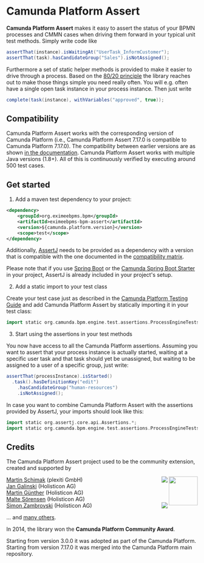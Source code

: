# Camunda Platform Assert

**Camunda Platform Assert** makes it easy to assert the status of your BPMN processes and CMMN cases when driving them forward in your typical unit test methods. Simply write code like

```groovy
assertThat(instance).isWaitingAt("UserTask_InformCustomer");
assertThat(task).hasCandidateGroup("Sales").isNotAssigned();
```

Furthermore a set of static helper methods is provided to make it easier to drive through a process. Based on the [80/20 principle](https://en.wikipedia.org/wiki/Pareto_principle) the library reaches out to make those things simple you need really often. You will e.g. often have a single open task instance in your process instance. Then just write
 
```groovy
complete(task(instance), withVariables("approved", true));
```

## Compatibility

Camunda Platform Assert works with the corresponding version of Camunda Platform (i.e., Camunda Platform Assert 7.17.0 is compatible to Camunda Platform 7.17.0). The compatibility between earlier versions are as shown [in the documentation](https://docs.camunda.org/manual/latest/user-guide/testing/#assertions-version-compatibility).
Camunda Platform Assert works with multiple Java versions (1.8+). All of this is continuously verified by executing around 500 test cases. 

## Get started

1. Add a maven test dependency to your project:

```xml  
<dependency>
    <groupId>org.eximeebpms.bpm</groupId>
    <artifactId>eximeebpms-bpm-assert</artifactId>
    <version>${camunda.platform.version}</version>
    <scope>test</scope>
</dependency>
```

Additionally, [AssertJ](https://assertj.github.io/doc/) needs to be provided as a dependency with a version that is compatible with the one documented in the [compatibility matrix](https://docs.camunda.org/manual/latest/user-guide/testing/#assertions-version-compatibility).

Please note that if you use [Spring Boot](https://spring.io/projects/spring-boot) or the [Camunda Spring Boot Starter](https://docs.camunda.org/manual/latest/user-guide/spring-boot-integration/) in your project, AssertJ is already included in your project's setup.

2. Add a static import to your test class

Create your test case just as described in the [Camunda Platform Testing Guide](https://docs.camunda.org/manual/latest/user-guide/testing/) and add Camunda Platform Assert by statically importing it in your test class:

```groovy  
import static org.camunda.bpm.engine.test.assertions.ProcessEngineTests.*;
```

3. Start using the assertions in your test methods

You now have access to all the Camunda Platform assertions. Assuming you want to assert that your process instance is actually started, waiting at a specific user task and that task should yet be unassigned, but waiting to be assigned to a user of a specific group, just write:

```groovy
assertThat(processInstance).isStarted()
  .task().hasDefinitionKey("edit")
    .hasCandidateGroup("human-resources")
    .isNotAssigned();
```

In case you want to combine Camunda Platform Assert with the assertions provided by AssertJ, your imports should look like this:
```groovy  
import static org.assertj.core.api.Assertions.*;
import static org.camunda.bpm.engine.test.assertions.ProcessEngineTests.*;
```

## Credits

The Camunda Platform Assert project used to be the community extension, created and supported by

<img src="http://camunda.github.io/camunda-bpm-assert/resources/images/community-award.png" align="right" width="76">

[Martin Schimak](https://github.com/martinschimak) (plexiti GmbH)<a href="http://plexiti.com">
<img src="https://plexiti.com/images/plexiti-transparent.png" align="right"></img></a><br>
[Jan Galinski](https://github.com/jangalinski) (Holisticon AG)<br>
[Martin Günther](https://github.com/margue) (Holisticon AG)<br>
[Malte Sörensen](https://github.com/malteser) (Holisticon AG)<br>
<a href="http://www.holisticon.de"><img src="https://www.holisticon.de/wp-content/uploads/2020/08/logo2016_black_242.png" align="right" /></a>[Simon Zambrovski](https://github.com/zambrovski) (Holisticon AG)


... and [many others](https://github.com/camunda/camunda-bpm-assert/graphs/contributors).

In 2014, the library won the **Camunda Platform Community Award**.

Starting from version 3.0.0 it was adopted as part of the Camunda Platform.
Starting from version 7.17.0 it was merged into the Camunda Platform main repository.